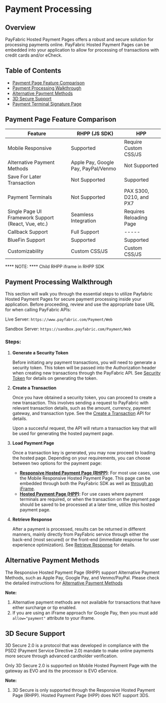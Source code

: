 # Payment Processing

## Overview
PayFabric Hosted Payment Pages offers a robust and secure solution for processing payments online. PayFabric Hosted Payment Pages can be embedded into your application to allow for processing of transactions with credit cards and/or eCheck.

## Table of Contents

- [Payment Page Feature Comparison](#payment-page-feature-comparison)
- [Payment Processing Walkthrough](#payment-processing-walkthrough)
- [Alternative Payment Methods](#alternative-payment-methods)
- [3D Secure Support](#3d-secure-support)
- [Payment Terminal Signature Page](#payment-terminal-signature-page)

## Payment Page Feature Comparison

|Feature| RHPP (JS SDK)| HPP|
|-------| -------------| ---|
|Mobile Responsive | Supported|Require Custom CSS/JS |
|Alternative Payment Methods | Apple Pay, Google Pay, PayPal/Venmo | Not Supported |
|Save For Later Transaction |Not Supported|Supported |
|Payment Terminals| Not Supported  | PAX S300, D210, and PX7|
|Single Page UI Framework Support (React, Vue, etc.) | Seamless Integration | Requires Reloading Page |
|Callback Support | Full Support | ----- |
|BlueFin Support | Supported| Supported |
|Customizability | Custom CSS/JS |  Custom CSS/JS|

**** NOTE: 
**** Child RHPP iframe in RHPP SDK

## Payment Processing Walkthrough

This section will walk you through the essential steps to utilize Payfabric Hosted Payment Pages for secure payment processing inside your application. Before proceeding, review and use the appropriate base URL for when calling PayFabric APIs:

 Live Server:      ``https://www.payfabric.com/Payment/Web``

 Sandbox Server:   ``https://sandbox.payfabric.com/Payment/Web``

### Steps: 

1. **Generate a Security Token**

   Before initiating any payment transactions, you will need to generate a security token. This token will be passed into the Authorization header when creating new transactions through the PayFabric API. See [Security Token](../Sections/Security%20Token.md) for details on generating the token.

2. **Create a Transaction**

   Once you have obtained a security token, you can proceed to create a new transaction. This involves sending a request to PayFabric with relevant transaction details, such as the amount, currency, payment gateway, and transaction type. See the [Create a Transaction](https://github.com/PayFabric/APIs/blob/master/PayFabric/Sections/Transactions.md#create-a-transaction) API for details.

   Upon a succesful request, the API will return a transaction key that will be used for generating the hosted payment page.

3. **Load Payment Page**

   Once a transaction key is generated, you may now proceed to loading the hosted page. Depending on your requirements, you can choose between two options for the payment page:
   - **[Responsive Hosted Payment Page (RHPP)](../Sections/Responsive%20Hosted%20Payment%20Page%20(JavaScript%20SDK).md)**: For most use cases, use the Mobile Responsive Hosted Payment Page. This page can be embedded through both the PayFabric SDK as well as [through an iFrame](../Sections/Responsive%20Hosted%20Payment%20Page%20(iFrame).md).
   - **[Hosted Payment Page (HPP)](../Sections/Hosted%20Payment%20Page.md)**: For use cases where payment terminals are required, or when the transaction on the payment page should be saved to be processed at a later time, utilize this hosted payment page.

4. **Retrieve Response**

   After a payment is processed, results can be returned in different manners, mainly directly from PayFabric service through either the back-end (most secured) or the front-end (immediate response for user experience optimization). See [Retrieve Response](../Sections/Retrieve%20Response.md) for details.


## Alternative Payment Methods

The Responsive Hosted Payment Page (RHPP) support Alternative Payment Methods, such as Apple Pay, Google Pay, and Venmo/PayPal. Please check the detailed instructions for [Alternative Payment Methods](https://github.com/PayFabric/Portal/blob/master/PayFabric/Sections/APM.md)

<b>Note:</b> 
1. Alternative payment methods are not available for transactions that have either surcharge or tip enabled.
2. If you are using an iFrame approach for Google Pay, then you must add `allow="payment"` attribute to your iframe.

## 3D Secure Support

3D Secure 2.0 is a protocol that was developed in compliance with the PSD2 (Payment Service Directive 2.0) mandate to make online payments more secure through advanced cardholder verification.

Only 3D Secure 2.0 is supported on Mobile Hosted Payment Page with the gateway as EVO and its the processor is EVO eService.

<b>Note:</b> 
1. 3D Secure is only supported through the Responsive Hosted Payment Page (RHPP). Hosted Payment Page (HPP) does NOT support 3DS.




